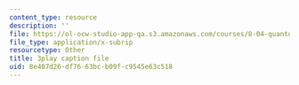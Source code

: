 ```yaml
---
content_type: resource
description: ''
file: https://ol-ocw-studio-app-qa.s3.amazonaws.com/courses/8-04-quantum-physics-i-spring-2013/8e407d26df7663bcb09fc9545e63c518_lZ3bPUKo5zc.srt
file_type: application/x-subrip
resourcetype: Other
title: 3play caption file
uid: 8e407d26-df76-63bc-b09f-c9545e63c518
---
```

